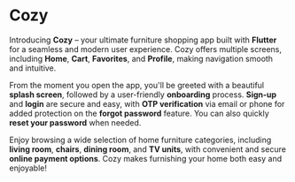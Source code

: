 # Cozy

Introducing **Cozy** – your ultimate furniture shopping app built with **Flutter** for a seamless and modern user experience. Cozy offers multiple screens, including **Home**, **Cart**, **Favorites**, and **Profile**, making navigation smooth and intuitive. 

From the moment you open the app, you'll be greeted with a beautiful **splash screen**, followed by a user-friendly **onboarding** process. **Sign-up** and **login** are secure and easy, with **OTP verification** via email or phone for added protection on the **forgot password** feature. You can also quickly **reset your password** when needed.

Enjoy browsing a wide selection of home furniture categories, including **living room**, **chairs**, **dining room**, and **TV units**, with convenient and secure **online payment options**. Cozy makes furnishing your home both easy and enjoyable!
